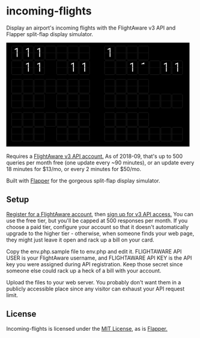 # incoming-flights
Display an airport's incoming flights with the FlightAware v3 API and Flapper split-flap display simulator.

![Incoming Flights Example](/demo/incoming-flights-487.gif?raw=true "Incoming Flights in Action")

Requires a <a href="https://flightaware.com/commercial/flightxml/v3/pricing.rvt">FlightAware v3 API account.</a> As of 2018-09, that's up to 500 queries per month free (one update every ~90 minutes), or an update every 18 minutes for $13/mo, or every 2 minutes for $50/mo.

Built with <a href="https://github.com/jayKayEss/Flapper">Flapper</a> for the gorgeous split-flap display simulator.

## Setup

<a href="https://flightaware.com/account/join/">Register for a FlightAware account</a>, then <a href="https://flightaware.com/commercial/flightxml/v3/pricing.rvt">sign up for v3 API access.</a> You can use the free tier, but you'll be capped at 500 responses per month. If you choose a paid tier, configure your account so that it doesn't automatically upgrade to the higher tier - otherwise, when someone finds your web page, they might just leave it open and rack up a bill on your card.

Copy the env.php.sample file to env.php and edit it. FLIGHTAWARE API USER is your FlightAware username, and FLIGHTAWARE API KEY is the API key you were assigned during API registration. Keep those secret since someone else could rack up a heck of a bill with your account.

Upload the files to your web server. You probably don't want them in a publicly accessible place since any visitor can exhaust your API request limit.

## License

Incoming-flights is licensed under the <a href="https://github.com/BrentOzar/incoming-flights/blob/master/LICENSE">MIT License</a>, as is <a href="https://github.com/jayKayEss/Flapper">Flapper.</a>